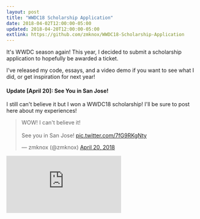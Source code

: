 ```yaml
---
layout: post
title: "WWDC18 Scholarship Application"
date: 2018-04-02T12:00:00-05:00
updated: 2018-04-20T12:00:00-05:00
extlink: https://github.com/zmknox/WWDC18-Scholarship-Application
---
```


It's WWDC season again! This year, I decided to submit a scholarship application to hopefully be awarded a ticket.

I've released my code, essays, and a video demo if you want to see what I did, or get inspiration for next year!

#### Update [April 20]: See You in San Jose!

I still can't believe it but I won a WWDC18 scholarship! I'll be sure to post here about my experiences!

<!-- excerpt --><!-- more -->

<div class="embed-responsive">
<blockquote class="twitter-tweet" data-lang="en"><p lang="en" dir="ltr">WOW! I can&#39;t believe it!<br><br>See you in San Jose! <a href="https://t.co/7fG9RKgNty">pic.twitter.com/7fG9RKgNty</a></p>&mdash; zmknox (@zmknox) <a href="https://twitter.com/zmknox/status/987417050531467264?ref_src=twsrc%5Etfw">April 20, 2018</a></blockquote> <script async src="https://platform.twitter.com/widgets.js" charset="utf-8"></script>    
</div>

<div class="embed-responsive embed-responsive-16by9">
    <iframe class="embed-responsive-item" src="https://www.youtube-nocookie.com/embed/Kl4ZJdD8dkY?rel=0" frameborder="0" allow="autoplay; encrypted-media" allowfullscreen></iframe>
</div>
